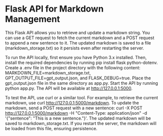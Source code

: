 # Flask API for Markdown Management
This Flask API allows you to retrieve and update a markdown string. You can use a GET request to fetch the current markdown and a POST request to append a new sentence to it. The updated markdown is saved to a file (markdown_storage.txt) so it persists even after restarting the server.

To run the API locally, first ensure you have Python 3.x installed. Then, install the required dependencies by running pip install flask python-dotenv. Create a .env file in the project directory with the following content: MARKDOWN_FILE=markdown_storage.txt, GPT_OUTPUT_FILE=gpt_output.json, and FLASK_DEBUG=true. Place the gpt_output.json file in the same directory as app.py. Start the API by running python app.py. The API will be available at http://127.0.0.1:5000.

To test the API, use curl or a similar tool. For example, to retrieve the current markdown, use curl http://127.0.0.1:5000/markdown. To update the markdown, send a POST request with a new sentence: curl -X POST http://127.0.0.1:5000/markdown -H "Content-Type: application/json" -d '{"sentence": "This is a new sentence."}'. The updated markdown will be saved to markdown_storage.txt. If you restart the server, the markdown will be loaded from this file, ensuring persistence.
